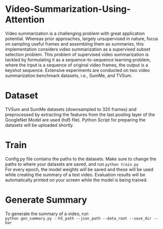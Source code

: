 # Video-Summarization-Using-Attention
Video summarization is a challenging problem with great application potential. Whereas prior approaches, largely unsupervised in nature, focus on sampling useful frames and assembling them as summaries, this implementation considers video summarization as a supervised subset selection problem. This problem of supervised video summarization is tackled by formulating it as a sequence-to-sequence learning problem, where the input is a sequence of original video frames, the output is a keyshot sequence. Extensive experiments are conducted on two video summarization benchmark datasets, i.e., SumMe, and TVSum.
# Dataset
TVSum and SumMe datasets (downsampled to 320 frames) and preprocessed by extracting the features from the last pooling layer of the  GoogleNet Model are used (hd5 file). Python Script for preparing the datasets will be uploaded shortly.
# Train
Config.py file contains the paths to the datasets. Make sure to change the paths to where your datasets are saved, and run
`python train.py`<br />
For every epoch, the model weights will be saved and these will be used while creating the summary of a test video. Evaluation results will be automatically printed on your screen while the model is being trained.
# Generate Summary
To generate the summary of a video, run <br />
`python gen_summary.py --h5_path --json_path --data_root --save_dir --bar`
